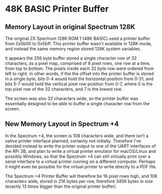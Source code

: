 # 48K BASIC Printer Buffer

## Memory Layout in original Spectrum 128K

The original ZX Spectrum 128K ROM 1 (48K BASIC) used a printer buffer from
0x5b00 to 0x5bff. This printer buffer wasn't available in 128K mode, and
instead the same memory region stored 128K system variables.

It appears the 256 byte buffer stored a single character row of 32 characters,
as a pixel map, comprised of 8 pixel rows, one row at a time, from top to
bottom. The pixels inside each 32 byte row were ordered from left to right. In
other words, if the the offset into the printer buffer is stored in a single
byte, bits 0-4 would hold the horizontal position from 0-31, and bits 5-7 would
hold the vertical pixel row position from 0-7, where 0 is the top pixel row of
the 32 characters, and 7 is the lowest row.

The screen was also 32 characters wide, so the printer buffer was essentially
designed to be able to buffer a single character row from the screen.

## New Memory Layout in Spectrum +4

In the Spectrum +4, the screen is 108 characters wide, and there isn't a
native printer interface planned, certainly not initially. Therefore I've
decided instead to write the printer output to one of the UART interfaces of
the RPi 3B, and plan to write a virtual printer emulator for macOS/Linux and
possibly Windows, so that the Spectrum +4 can still virtually print over a
serial interface to a virtual printer running on a different computer.
Perhaps it might even be possible for the virtual printer to write directly
to a PDF file.

The Spectrum +4 Printer Buffer will therefore be 16 pixel rows high, and 108
characters wide, stored in 216 bytes per row, therefore 3456 bytes in size
(exactly 13 times bigger than the original printer buffer).
